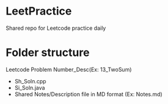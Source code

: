 # LeetPractice
Shared repo for Leetcode practice daily

# Folder structure

Leetcode Problem Number_Desc(Ex: 13_TwoSum)
 - Sh_Soln.cpp
 - Si_Soln.java
 - Shared Notes/Description file in MD format (Ex: Notes.md)

